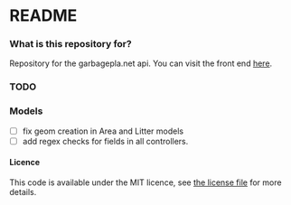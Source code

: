 # README #

### What is this repository for? ###

Repository for the garbagepla.net api. You can visit the front end [here](http://www.garbagepla.net).

### TODO

### Models

- [ ] fix geom creation in Area and Litter models
- [ ] add regex checks for fields in all controllers.

#### Licence
This code is available under the MIT licence, see [the license file](https://github.com/garbageplanet/api/blob/dev/license.md) for more details.